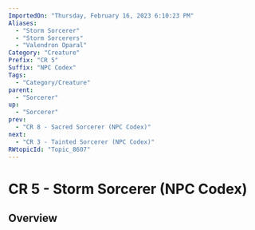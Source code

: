 ```yaml
---
ImportedOn: "Thursday, February 16, 2023 6:10:23 PM"
Aliases:
  - "Storm Sorcerer"
  - "Storm Sorcerers"
  - "Valendron Oparal"
Category: "Creature"
Prefix: "CR 5"
Suffix: "NPC Codex"
Tags:
  - "Category/Creature"
parent:
  - "Sorcerer"
up:
  - "Sorcerer"
prev:
  - "CR 8 - Sacred Sorcerer (NPC Codex)"
next:
  - "CR 3 - Tainted Sorcerer (NPC Codex)"
RWtopicId: "Topic_8607"
---
```

# CR 5 - Storm Sorcerer (NPC Codex)
## Overview
